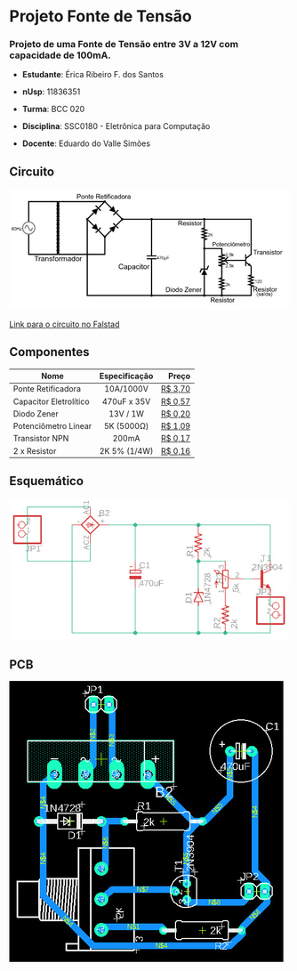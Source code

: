 # Projeto Fonte de Tensão
### Projeto de uma Fonte de Tensão entre 3V a 12V com capacidade de 100mA.

* __Estudante__: Érica Ribeiro F. dos Santos 

* __nUsp__: 11836351

* __Turma__: BCC 020

* __Disciplina__: SSC0180 - Eletrônica para Computação

* __Docente__: Eduardo do Valle Simões

## Circuito
![Alt text](https://github.com/ericarfs/Projeto-Fonte-de-Tensao/blob/master/FalstadCircuitoPrint.png?raw=true  "Diagrama da Fonte com os valores dos componentes")

[Link para o circuito no Falstad](http://tinyurl.com/y6wst9ny)
## Componentes

|       Nome       |     Especificação   | Preço |
|------------------|:-------------------:|------:|
|Ponte Retificadora|     10A/1000V  | [R$ 3,70](https://www.baudaeletronica.com.br/ponte-retificadora-kbu1010.html)|
| Capacitor Eletrolítico       |   470uF x 35V       | [R$ 0,57](https://www.baudaeletronica.com.br/capacitor-eletrolitico-470uf-35v.html) |
| Diodo Zener      |    13V / 1W         | [R$ 0,20](https://www.baudaeletronica.com.br/diodo-zener-1n4743-13v-1w.html)|
| Potenciômetro Linear   |          5K (5000Ω)           | [R$ 1,09](https://www.baudaeletronica.com.br/potenciometro-linear-de-5k-5000.html) |
| Transistor NPN      |         200mA            | [R$ 0,17](https://www.baudaeletronica.com.br/transistor-npn-2n3904.html) 
| 2 x Resistor         |         2K 5% (1/4W)            | [R$ 0,16](https://www.baudaeletronica.com.br/resistor-2k-5-1-4w.html)|

## Esquemático
![Alt text](https://github.com/ericarfs/Projeto-Fonte-de-Tensao/blob/master/EsquematicoPrint.png?raw=true "Diagrama Esquemático da fonte")

## PCB
![Alt text](https://github.com/ericarfs/Projeto-Fonte-de-Tensao/blob/master/PCBPrint.png?raw=true "PCB da fonte")

